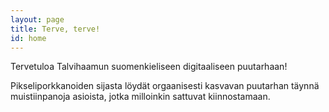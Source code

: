 ```yaml
---
layout: page
title: Terve, terve!
id: home
---
```


Tervetuloa Talvihaamun suomenkieliseen digitaaliseen puutarhaan!

Pikseliporkkanoiden sijasta löydät orgaanisesti kasvavan puutarhan täynnä muistiinpanoja asioista, jotka milloinkin sattuvat kiinnostamaan.